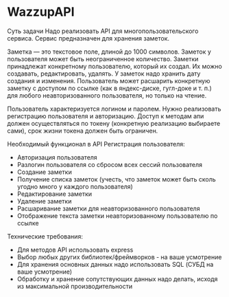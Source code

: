 # WazzupAPI

Суть задачи
Надо реализовать API для многопользовательского сервиса. Сервис предназначен для хранения заметок.

Заметка — это текстовое поле, длиной до 1000 символов. Заметок у пользователя может быть неограниченное количество. Заметки принадлежат конкретному пользователю, который их создал. Их можно создавать, редактировать, удалять. У заметок надо хранить дату создания и изменения. Пользователь может расшарить конкретную заметку с доступом по ссылке (как в яндекс-диске, гугл-доке и т. п.) для любого неавторизованного пользователя, но только на чтение.

Пользователь характеризуется логином и паролем. 
Нужно реализовать регистрацию пользователя и авторизацию. 
Доступ к методам апи должен осуществляться по токену (конкретную реализацию выбираете сами), срок жизни токена должен быть ограничен.

Необходимый функционал в API
Регистрация пользователя:

- Авторизация пользователя
- Разлогин пользователя со сбросом всех сессий пользователя
- Создание заметки
- Получение списка заметок (учесть, что заметок может быть сколь угодно много у каждого пользователя)
- Редактирование заметки
- Удаление заметки
- Расшаривание заметки для неавторизованного пользователя
- Отображение текста заметки неавторизованному пользователю по ссылке

Технические требования:
- Для методов API использовать express
- Выбор любых других библиотек/фреймворков - на ваше усмотрение
- Для хранения основных данных надо использовать SQL (СУБД на ваше усмотрение)
- Обработку и хранение сопутствующих данных надо делать, исходя из максимальной производительности